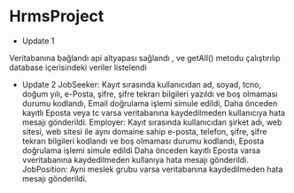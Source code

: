# HrmsProject

- Update 1

Veritabanına bağlandı api altyapası sağlandı , ve getAll() metodu çalıştırılıp database içerisindeki veriler listelendi

- Update 2
 JobSeeker:
 Kayıt sırasında kullanıcıdan ad, soyad, tcno, doğum yılı, e-Posta, şifre, şifre tekrarı bilgileri yazıldı ve boş olmaması durumu kodlandı,
 Email doğrulama işlemi simule edildi,
 Daha önceden kayıtlı Eposta veya tc varsa veritabanına kaydedilmeden kullanıcıya hata mesajı gönderildi.
 Employer:
 Kayıt sırasında kullanıcıdan şirket adı, web sitesi, web sitesi ile aynı domaine sahip e-posta, telefon, şifre, şifre tekrarı bilgileri kodlandı ve boş olmaması durumu kodlandı,
 Eposta doğrulama işlemi simule edildi
 Daha önceden kayıtlı Eposta varsa vveritabanına kaydedilmeden kullanıya hata mesajı gönderildi.
 JobPosition:
 Aynı meslek grubu varsa veritabanına kaydedilmeden hata mesajı gönderildi.
 
